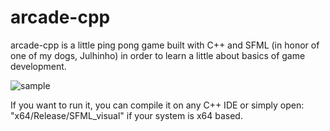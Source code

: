 # arcade-cpp

arcade-cpp is a little ping pong game built with C++ and SFML (in honor of one of my dogs, Julhinho) in order to learn a little about basics of game development.


![sample](https://i.imgur.com/q4vZ0iy.png)

If you want to run it, you can compile it on any C++ IDE or simply open: "x64/Release/SFML_visual" if your system is x64 based.
